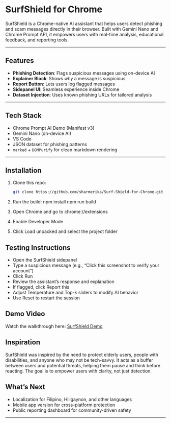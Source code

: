 # SurfShield for Chrome

SurfShield is a Chrome-native AI assistant that helps users detect phishing and scam messages directly in their browser. Built with Gemini Nano and Chrome Prompt API, it empowers users with real-time analysis, educational feedback, and reporting tools.

---

##  Features

- **Phishing Detection**: Flags suspicious messages using on-device AI
- **Explainer Block**: Shows *why* a message is suspicious
- **Report Button**: Lets users log flagged messages
- **Sidepanel UI**: Seamless experience inside Chrome
- **Dataset Injection**: Uses known phishing URLs for tailored analysis

---

##  Tech Stack

- Chrome Prompt AI Demo (Manifest v3)
- Gemini Nano (on-device AI)
- VS Code
- JSON dataset for phishing patterns
- `marked` + `DOMPurify` for clean markdown rendering

---

##  Installation

1. Clone this repo:
   ```bash
   git clone https://github.com/sharmerika/Surf-Shield-for-Chrome.git
2. 	Run the build:
   npm install
   npm run build

3. Open Chrome and go to chrome://extensions
4. Enable Developer Mode
5. Click Load unpacked and select the project folder

## Testing Instructions
- Open the SurfShield sidepanel
- Type a suspicious message (e.g., “Click this screenshot to verify your account”)
- Click Run
- Review the assistant’s response and explanation
- If flagged, click Report this
- Adjust Temperature and Top-k sliders to modify AI behavior
- Use Reset to restart the session

## Demo Video
Watch the walkthrough here: [SurfShield Demo](https://youtu.be/B_0_hc2AqXM)

## Inspiration
SurfShield was inspired by the need to protect elderly users, people with disabilities, and anyone who may not be tech-savvy. It acts as a buffer between users and potential threats, helping them pause and think before reacting. The goal is to empower users with clarity, not just detection.

## What’s Next
- Localization for Filipino, Hiligaynon, and other languages
- Mobile app version for cross-platform protection
- Public reporting dashboard for community-driven safety
---




